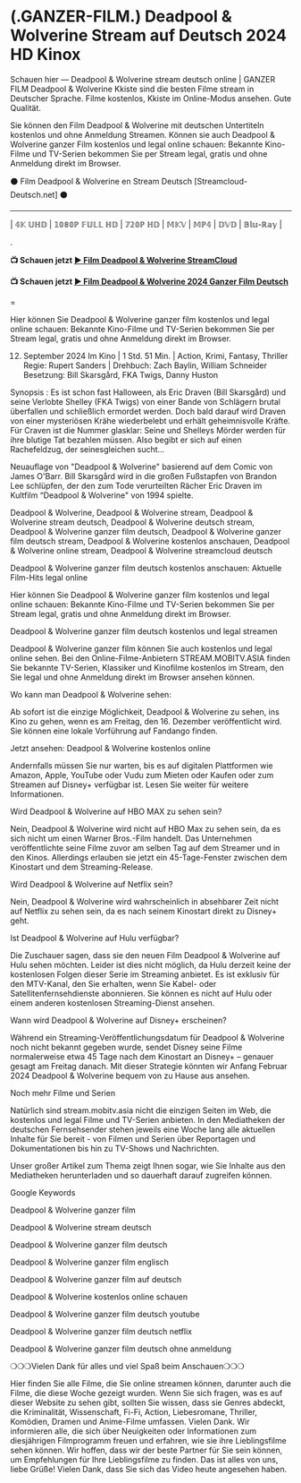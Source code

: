# (.GANZER-FILM.) Deadpool & Wolverine Stream auf Deutsch 2024 HD Kinox
Schauen hier ― Deadpool & Wolverine stream deutsch online | GANZER FILM Deadpool & Wolverine Kkiste sind die besten Filme stream in Deutscher Sprache. Filme kostenlos, Kkiste im Online-Modus ansehen. Gute Qualität.

Sie können den Film Deadpool & Wolverine mit deutschen Untertiteln kostenlos und ohne Anmeldung Streamen. Können sie auch Deadpool & Wolverine ganzer Film kostenlos und legal online schauen: Bekannte Kino-Filme und TV-Serien bekommen Sie per Stream legal, gratis und ohne Anmeldung direkt im Browser.


⚫ Film Deadpool & Wolverine en Stream Deutsch [Streamcloud-Deutsch.net] ⚫
______________________________________________________________

| 𝟜𝕂 𝕌ℍ𝔻 | 𝟙𝟘𝟠𝟘ℙ 𝔽𝕌𝕃𝕃 ℍ𝔻 | 𝟟𝟚𝟘ℙ ℍ𝔻 | 𝕄𝕂𝕍 | 𝕄ℙ𝟜 | 𝔻𝕍𝔻 | 𝔹𝕝𝕦-ℝ𝕒𝕪 |

.

**📺 Schauen jetzt [▶ Film Deadpool & Wolverine StreamCloud](https://ganzerhd.cloud/de/movie/533535/deadpool-wolverine-github)**

**📺 Schauen jetzt [▶ Film Deadpool & Wolverine 2024 Ganzer Film Deutsch](https://ganzerhd.cloud/de/movie/533535/deadpool-wolverine-github)**

=

Hier können Sie Deadpool & Wolverine ganzer film kostenlos und legal online schauen: Bekannte Kino-Filme und TV-Serien bekommen Sie per Stream legal, gratis und ohne Anmeldung direkt im Browser.

12. September 2024 Im Kino | 1 Std. 51 Min. | Action, Krimi, Fantasy, Thriller
Regie: Rupert Sanders | Drehbuch: Zach Baylin, William Schneider
Besetzung: Bill Skarsgård, FKA Twigs, Danny Huston

Synopsis :
Es ist schon fast Halloween, als Eric Draven (Bill Skarsgård) und seine Verlobte Shelley (FKA Twigs) von einer Bande von Schlägern brutal überfallen und schließlich ermordet werden. Doch bald darauf wird Draven von einer mysteriösen Krähe wiederbelebt und erhält geheimnisvolle Kräfte. Für Craven ist die Nummer glasklar: Seine und Shelleys Mörder werden für ihre blutige Tat bezahlen müssen. Also begibt er sich auf einen Rachefeldzug, der seinesgleichen sucht…

Neuauflage von "Deadpool & Wolverine" basierend auf dem Comic von James O'Barr. Bill Skarsgård wird in die großen Fußstapfen von Brandon Lee schlüpfen, der den zum Tode verurteilten Rächer Eric Draven im Kultfilm “Deadpool & Wolverine" von 1994 spielte.

Deadpool & Wolverine, Deadpool & Wolverine stream, Deadpool & Wolverine stream deutsch, Deadpool & Wolverine deutsch stream, Deadpool & Wolverine ganzer film deutsch, Deadpool & Wolverine ganzer film deutsch stream, Deadpool & Wolverine kostenlos anschauen, Deadpool & Wolverine online stream, Deadpool & Wolverine streamcloud deutsch

Deadpool & Wolverine ganzer film deutsch kostenlos anschauen: Aktuelle Film-Hits legal online

Hier können Sie Deadpool & Wolverine ganzer film kostenlos und legal online schauen: Bekannte Kino-Filme und TV-Serien bekommen Sie per Stream legal, gratis und ohne Anmeldung direkt im Browser.

Deadpool & Wolverine ganzer film deutsch kostenlos und legal streamen

Deadpool & Wolverine ganzer film können Sie auch kostenlos und legal online sehen. Bei den Online-Filme-Anbietern STREAM.MOBITV.ASIA finden Sie bekannte TV-Serien, Klassiker und Kinofilme kostenlos im Stream, den Sie legal und ohne Anmeldung direkt im Browser ansehen können.

Wo kann man Deadpool & Wolverine sehen:

Ab sofort ist die einzige Möglichkeit, Deadpool & Wolverine zu sehen, ins Kino zu gehen, wenn es am Freitag, den 16. Dezember veröffentlicht wird. Sie können eine lokale Vorführung auf Fandango finden.

Jetzt ansehen: Deadpool & Wolverine kostenlos online

Andernfalls müssen Sie nur warten, bis es auf digitalen Plattformen wie Amazon, Apple, YouTube oder Vudu zum Mieten oder Kaufen oder zum Streamen auf Disney+ verfügbar ist. Lesen Sie weiter für weitere Informationen.

Wird Deadpool & Wolverine auf HBO MAX zu sehen sein?

Nein, Deadpool & Wolverine wird nicht auf HBO Max zu sehen sein, da es sich nicht um einen Warner Bros.-Film handelt. Das Unternehmen veröffentlichte seine Filme zuvor am selben Tag auf dem Streamer und in den Kinos. Allerdings erlauben sie jetzt ein 45-Tage-Fenster zwischen dem Kinostart und dem Streaming-Release.

Wird Deadpool & Wolverine auf Netflix sein?

Nein, Deadpool & Wolverine wird wahrscheinlich in absehbarer Zeit nicht auf Netflix zu sehen sein, da es nach seinem Kinostart direkt zu Disney+ geht.

Ist Deadpool & Wolverine auf Hulu verfügbar?

Die Zuschauer sagen, dass sie den neuen Film Deadpool & Wolverine auf Hulu sehen möchten. Leider ist dies nicht möglich, da Hulu derzeit keine der kostenlosen Folgen dieser Serie im Streaming anbietet. Es ist exklusiv für den MTV-Kanal, den Sie erhalten, wenn Sie Kabel- oder Satellitenfernsehdienste abonnieren. Sie können es nicht auf Hulu oder einem anderen kostenlosen Streaming-Dienst ansehen.

Wann wird Deadpool & Wolverine auf Disney+ erscheinen?

Während ein Streaming-Veröffentlichungsdatum für Deadpool & Wolverine noch nicht bekannt gegeben wurde, sendet Disney seine Filme normalerweise etwa 45 Tage nach dem Kinostart an Disney+ – genauer gesagt am Freitag danach. Mit dieser Strategie könnten wir Anfang Februar 2024 Deadpool & Wolverine bequem von zu Hause aus ansehen.

Noch mehr Filme und Serien

Natürlich sind stream.mobitv.asia nicht die einzigen Seiten im Web, die kostenlos und legal Filme und TV-Serien anbieten. In den Mediatheken der deutschen Fernsehsender stehen jeweils eine Woche lang alle aktuellen Inhalte für Sie bereit - von Filmen und Serien über Reportagen und Dokumentationen bis hin zu TV-Shows und Nachrichten.

Unser großer Artikel zum Thema zeigt Ihnen sogar, wie Sie Inhalte aus den Mediatheken herunterladen und so dauerhaft darauf zugreifen können.

Google Keywords

Deadpool & Wolverine ganzer film

Deadpool & Wolverine stream deutsch

Deadpool & Wolverine ganzer film deutsch

Deadpool & Wolverine ganzer film englisch

Deadpool & Wolverine ganzer film auf deutsch

Deadpool & Wolverine kostenlos online schauen

Deadpool & Wolverine ganzer film deutsch youtube

Deadpool & Wolverine ganzer film deutsch netflix

Deadpool & Wolverine ganzer film deutsch ohne anmeldung

❍❍❍Vielen Dank für alles und viel Spaß beim Anschauen❍❍❍

Hier finden Sie alle Filme, die Sie online streamen können, darunter auch die Filme, die diese Woche gezeigt wurden. Wenn Sie sich fragen, was es auf dieser Website zu sehen gibt, sollten Sie wissen, dass sie Genres abdeckt, die Kriminalität, Wissenschaft, Fi-Fi, Action, Liebesromane, Thriller, Komödien, Dramen und Anime-Filme umfassen.
Vielen Dank. Wir informieren alle, die sich über Neuigkeiten oder Informationen zum diesjährigen Filmprogramm freuen und erfahren, wie sie ihre Lieblingsfilme sehen können. Wir hoffen, dass wir der beste Partner für Sie sein können, um Empfehlungen für Ihre Lieblingsfilme zu finden. Das ist alles von uns, liebe Grüße!
Vielen Dank, dass Sie sich das Video heute angesehen haben.

